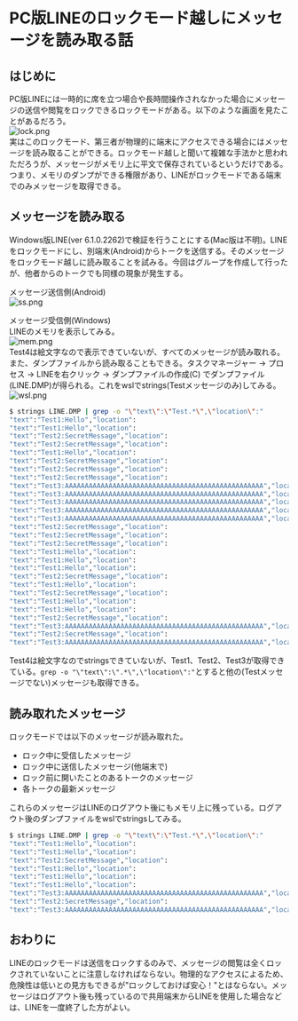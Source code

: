# PC版LINEのロックモード越しにメッセージを読み取る話

## はじめに
PC版LINEには一時的に席を立つ場合や長時間操作されなかった場合にメッセージの送信や閲覧をロックできるロックモードがある。以下のような画面を見たことがあるだろう。  
![lock.png](lock.png)  
実はこのロックモード、第三者が物理的に端末にアクセスできる場合にはメッセージを読み取ることができる。ロックモード越しと聞いて複雑な手法かと思われただろうが、メッセージがメモリ上に平文で保存されているというだけである。つまり、メモリのダンプができる権限があり、LINEがロックモードである端末でのみメッセージを取得できる。  

## メッセージを読み取る
Windows版LINE(ver 6.1.0.2262)で検証を行うことにする(Mac版は不明)。LINEをロックモードにし、別端末(Android)からトークを送信する。そのメッセージをロックモード越しに読み取ることを試みる。今回はグループを作成して行ったが、他者からのトークでも同様の現象が発生する。  
  
メッセージ送信側(Android)  
![ss.png](ss.png)  
  
メッセージ受信側(Windows)  
LINEのメモリを表示してみる。  
![mem.png](mem.png)  
Test4は絵文字なので表示できていないが、すべてのメッセージが読み取れる。また、ダンプファイルから読み取ることもできる。タスクマネージャー -> プロセス -> LINEを右クリック -> ダンプファイルの作成(C) でダンプファイル(LINE.DMP)が得られる。これをwslでstrings(Testメッセージのみ)してみる。  
![wsl.png](wsl.png)  
```bash
$ strings LINE.DMP | grep -o "\"text\":\"Test.*\",\"location\":"
"text":"Test1:Hello","location":
"text":"Test1:Hello","location":
"text":"Test2:SecretMessage","location":
"text":"Test2:SecretMessage","location":
"text":"Test1:Hello","location":
"text":"Test2:SecretMessage","location":
"text":"Test2:SecretMessage","location":
"text":"Test2:SecretMessage","location":
"text":"Test3:AAAAAAAAAAAAAAAAAAAAAAAAAAAAAAAAAAAAAAAAAAAAAAAAAA","location":
"text":"Test3:AAAAAAAAAAAAAAAAAAAAAAAAAAAAAAAAAAAAAAAAAAAAAAAAAA","location":
"text":"Test3:AAAAAAAAAAAAAAAAAAAAAAAAAAAAAAAAAAAAAAAAAAAAAAAAAA","location":
"text":"Test3:AAAAAAAAAAAAAAAAAAAAAAAAAAAAAAAAAAAAAAAAAAAAAAAAAA","location":
"text":"Test3:AAAAAAAAAAAAAAAAAAAAAAAAAAAAAAAAAAAAAAAAAAAAAAAAAA","location":
"text":"Test2:SecretMessage","location":
"text":"Test2:SecretMessage","location":
"text":"Test2:SecretMessage","location":
"text":"Test1:Hello","location":
"text":"Test1:Hello","location":
"text":"Test1:Hello","location":
"text":"Test2:SecretMessage","location":
"text":"Test1:Hello","location":
"text":"Test2:SecretMessage","location":
"text":"Test1:Hello","location":
"text":"Test1:Hello","location":
"text":"Test2:SecretMessage","location":
"text":"Test3:AAAAAAAAAAAAAAAAAAAAAAAAAAAAAAAAAAAAAAAAAAAAAAAAAA","location":
"text":"Test2:SecretMessage","location":
"text":"Test3:AAAAAAAAAAAAAAAAAAAAAAAAAAAAAAAAAAAAAAAAAAAAAAAAAA","location":
```
Test4は絵文字なのでstringsできていないが、Test1、Test2、Test3が取得できている。`grep -o "\"text\":\".*\",\"location\":"`とすると他の(Testメッセージでない)メッセージも取得できる。  

## 読み取れたメッセージ
ロックモードでは以下のメッセージが読み取れた。  

- ロック中に受信したメッセージ  
- ロック中に送信したメッセージ(他端末で)  
- ロック前に開いたことのあるトークのメッセージ  
- 各トークの最新メッセージ  

これらのメッセージはLINEのログアウト後にもメモリ上に残っている。ログアウト後のダンプファイルをwslでstringsしてみる。  
```bash
$ strings LINE.DMP | grep -o "\"text\":\"Test.*\",\"location\":"
"text":"Test1:Hello","location":
"text":"Test1:Hello","location":
"text":"Test2:SecretMessage","location":
"text":"Test1:Hello","location":
"text":"Test1:Hello","location":
"text":"Test1:Hello","location":
"text":"Test3:AAAAAAAAAAAAAAAAAAAAAAAAAAAAAAAAAAAAAAAAAAAAAAAAAA","location":
"text":"Test2:SecretMessage","location":
"text":"Test3:AAAAAAAAAAAAAAAAAAAAAAAAAAAAAAAAAAAAAAAAAAAAAAAAAA","location":
```

## おわりに
LINEのロックモードは送信をロックするのみで、メッセージの閲覧は全くロックされていないことに注意しなければならない。物理的なアクセスによるため、危険性は低いとの見方もできるが"ロックしておけば安心！"とはならない。メッセージはログアウト後も残っているので共用端末からLINEを使用した場合などは、LINEを一度終了した方がよい。  
